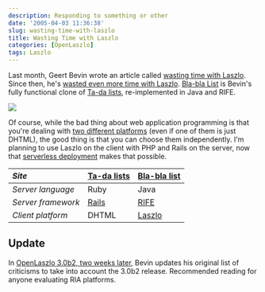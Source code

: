```yaml
---
description: Responding to something or other
date: '2005-04-03 11:36:38'
slug: wasting-time-with-laszlo
title: Wasting Time with Laszlo
categories: [OpenLaszlo]
tags: Laszlo
---
```


Last month, Geert Bevin wrote an article called [wasting time with Laszlo](http://rifers.org/blogs/gbevin/2005/3/8/wasting_time_with_laszo).  Since then, he's [wasted even more time with Laszlo](http://rifers.org/blogs/gbevin/2005/3/18/blabla_tada_in_java). [Bla-bla List](http://blablalist.com/) is Bevin's fully functional clone of [Ta-da lists](http://www.tadalist.com/), re-implemented in Java and RIFE.

![]({{site.image_url}}/2005/blablalist.png)

Of course, while the bad thing about web application programming is that you're dealing with [two different platforms](/2004/08/web-mvc) (even if one of them is just DHTML), the good thing is that you can choose them independently.  I'm planning to use Laszlo on the client with PHP and Rails on the server, now that [serverless deployment](http://www.davidtemkin.com/mtarchive/000009.html) makes that possible.

| *Site*             | [Ta-da lists](http://www.tadalist.com/) | [Bla-bla list](http://blablalist.com/) |
| :-                 | :-                                      | :-                                     |
| *Server language*  | Ruby                                    | Java                                   |
| *Server framework* | [Rails](http://rubyonrails.org)         | [RIFE](http://rife.dev.java.net/)      |
| *Client platform*  | DHTML                                   | [Laszlo](http://openlaszlo.org)        |

## Update

In [OpenLaszlo 3.0b2, two weeks later](http://rifers.org/blogs/gbevin/2005/4/5/openlaszlo_30b2_two_weeks_later), Bevin updates his original list of criticisms to take into account the 3.0b2 release.  Recommended reading for anyone evaluating RIA platforms.
